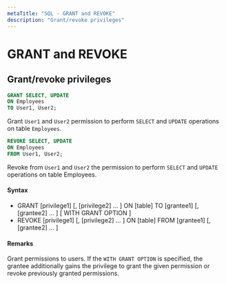 ```yaml
---
metaTitle: "SQL - GRANT and REVOKE"
description: "Grant/revoke privileges"
---
```


# GRANT and REVOKE



## Grant/revoke privileges


```sql
GRANT SELECT, UPDATE
ON Employees
TO User1, User2;

```

Grant `User1` and `User2` permission to perform `SELECT` and `UPDATE` operations on table `Employees`.

```sql
REVOKE SELECT, UPDATE
ON Employees
FROM User1, User2;

```

Revoke from `User1` and `User2` the permission to perform `SELECT` and `UPDATE` operations on table Employees.



#### Syntax


- GRANT [privilege1] [, [privilege2] ... ] ON [table] TO [grantee1] [, [grantee2] ... ] [ WITH GRANT OPTION ]
- REVOKE [privilege1] [, [privilege2] ... ] ON [table] FROM [grantee1] [, [grantee2] ... ]



#### Remarks


Grant permissions to users. If the `WITH GRANT OPTION` is specified, the grantee additionally gains the privilege to grant the given permission or revoke previously granted permissions.

